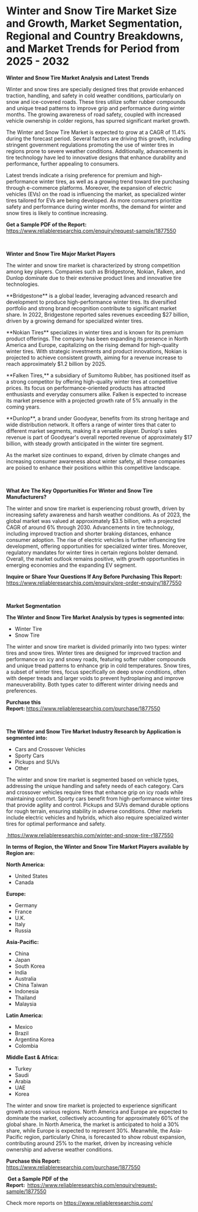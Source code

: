<p><h1>Winter and Snow Tire Market Size and Growth, Market Segmentation, Regional and Country Breakdowns, and Market Trends for Period from 2025 -  2032</h1></p><p><strong>Winter and Snow Tire Market Analysis and Latest Trends</strong></p>
<p><p>Winter and snow tires are specially designed tires that provide enhanced traction, handling, and safety in cold weather conditions, particularly on snow and ice-covered roads. These tires utilize softer rubber compounds and unique tread patterns to improve grip and performance during winter months. The growing awareness of road safety, coupled with increased vehicle ownership in colder regions, has spurred significant market growth.</p><p>The Winter and Snow Tire Market is expected to grow at a CAGR of 11.4% during the forecast period. Several factors are driving this growth, including stringent government regulations promoting the use of winter tires in regions prone to severe weather conditions. Additionally, advancements in tire technology have led to innovative designs that enhance durability and performance, further appealing to consumers.</p><p>Latest trends indicate a rising preference for premium and high-performance winter tires, as well as a growing trend toward tire purchasing through e-commerce platforms. Moreover, the expansion of electric vehicles (EVs) on the road is influencing the market, as specialized winter tires tailored for EVs are being developed. As more consumers prioritize safety and performance during winter months, the demand for winter and snow tires is likely to continue increasing.</p></p>
<p><strong>Get a Sample PDF of the Report:&nbsp;</strong> <a href="https://www.reliableresearchiq.com/enquiry/request-sample/1877550?utm_campaign=2924&utm_medium=2&utm_source=Github&utm_content=ia&utm_term=31032025&utm_id=winter-and-snow-tire">https://www.reliableresearchiq.com/enquiry/request-sample/1877550</a></p>
<p>&nbsp;</p>
<p><strong>Winter and Snow Tire Major Market Players</strong></p>
<p><p>The winter and snow tire market is characterized by strong competition among key players. Companies such as Bridgestone, Nokian, Falken, and Dunlop dominate due to their extensive product lines and innovative tire technologies. </p><p>**Bridgestone** is a global leader, leveraging advanced research and development to produce high-performance winter tires. Its diversified portfolio and strong brand recognition contribute to significant market share. In 2022, Bridgestone reported sales revenues exceeding $27 billion, driven by a growing demand for specialized winter tires.</p><p>**Nokian Tires** specializes in winter tires and is known for its premium product offerings. The company has been expanding its presence in North America and Europe, capitalizing on the rising demand for high-quality winter tires. With strategic investments and product innovations, Nokian is projected to achieve consistent growth, aiming for a revenue increase to reach approximately $1.2 billion by 2025.</p><p>**Falken Tires,** a subsidiary of Sumitomo Rubber, has positioned itself as a strong competitor by offering high-quality winter tires at competitive prices. Its focus on performance-oriented products has attracted enthusiasts and everyday consumers alike. Falken is expected to increase its market presence with a projected growth rate of 5% annually in the coming years.</p><p>**Dunlop**, a brand under Goodyear, benefits from its strong heritage and wide distribution network. It offers a range of winter tires that cater to different market segments, making it a versatile player. Dunlop's sales revenue is part of Goodyear's overall reported revenue of approximately $17 billion, with steady growth anticipated in the winter tire segment.</p><p>As the market size continues to expand, driven by climate changes and increasing consumer awareness about winter safety, all these companies are poised to enhance their positions within this competitive landscape.</p></p>
<p>&nbsp;</p>
<p><strong>What Are The Key Opportunities For Winter and Snow Tire Manufacturers?</strong></p>
<p><p>The winter and snow tire market is experiencing robust growth, driven by increasing safety awareness and harsh weather conditions. As of 2023, the global market was valued at approximately $3.5 billion, with a projected CAGR of around 6% through 2030. Advancements in tire technology, including improved traction and shorter braking distances, enhance consumer adoption. The rise of electric vehicles is further influencing tire development, offering opportunities for specialized winter tires. Moreover, regulatory mandates for winter tires in certain regions bolster demand. Overall, the market outlook remains positive, with growth opportunities in emerging economies and the expanding EV segment.</p></p>
<p><strong>Inquire or Share Your Questions If Any Before Purchasing This Report:</strong> <a href="https://www.reliableresearchiq.com/enquiry/pre-order-enquiry/1877550?utm_campaign=2924&utm_medium=2&utm_source=Github&utm_content=ia&utm_term=31032025&utm_id=winter-and-snow-tire">https://www.reliableresearchiq.com/enquiry/pre-order-enquiry/1877550</a></p>
<p>&nbsp;</p>
<p><strong>Market Segmentation</strong></p>
<p><strong>The Winter and Snow Tire Market Analysis by types is segmented into:</strong></p>
<p><ul><li>Winter Tire</li><li>Snow Tire</li></ul></p>
<p><p>The winter and snow tire market is divided primarily into two types: winter tires and snow tires. Winter tires are designed for improved traction and performance on icy and snowy roads, featuring softer rubber compounds and unique tread patterns to enhance grip in cold temperatures. Snow tires, a subset of winter tires, focus specifically on deep snow conditions, often with deeper treads and larger voids to prevent hydroplaning and improve maneuverability. Both types cater to different winter driving needs and preferences.</p></p>
<p><strong>Purchase this Report:&nbsp;</strong><a href="https://www.reliableresearchiq.com/purchase/1877550?utm_campaign=2924&utm_medium=2&utm_source=Github&utm_content=ia&utm_term=31032025&utm_id=winter-and-snow-tire">https://www.reliableresearchiq.com/purchase/1877550</a></p>
<p>&nbsp;</p>
<p><strong>The Winter and Snow Tire Market Industry Research by Application is segmented into:</strong></p>
<p><ul><li>Cars and Crossover Vehicles</li><li>Sporty Cars</li><li>Pickups and SUVs</li><li>Other</li></ul></p>
<p><p>The winter and snow tire market is segmented based on vehicle types, addressing the unique handling and safety needs of each category. Cars and crossover vehicles require tires that enhance grip on icy roads while maintaining comfort. Sporty cars benefit from high-performance winter tires that provide agility and control. Pickups and SUVs demand durable options for rough terrain, ensuring stability in adverse conditions. Other markets include electric vehicles and hybrids, which also require specialized winter tires for optimal performance and safety.</p></p>
<p><a href="https://www.reliableresearchiq.com/winter-and-snow-tire-r1877550?utm_campaign=2924&utm_medium=2&utm_source=Github&utm_content=ia&utm_term=31032025&utm_id=winter-and-snow-tire">&nbsp;https://www.reliableresearchiq.com/winter-and-snow-tire-r1877550</a></p>
<p><strong>In terms of Region, the Winter and Snow Tire Market Players available by Region are:</strong></p>
<p>
    <p> <strong> North America: </strong>
        <ul>
            <li>United States</li>
            <li>Canada</li>
        </ul>
        </p> 
    <p> <strong> Europe: </strong>
        <ul>
            <li>Germany</li>
            <li>France</li>
            <li>U.K.</li>
            <li>Italy</li>
            <li>Russia</li>
        </ul>
        </p> 
    <p> <strong> Asia-Pacific: </strong>
        <ul>
            <li>China</li>
            <li>Japan</li>
            <li>South Korea</li>
            <li>India</li>
            <li>Australia</li>
            <li>China Taiwan</li>
            <li>Indonesia</li>
            <li>Thailand</li>
            <li>Malaysia</li>
        </ul>
        </p> 
    <p> <strong> Latin America: </strong>
        <ul>
            <li>Mexico</li>
            <li>Brazil</li>
            <li>Argentina Korea</li>
            <li>Colombia</li>
        </ul>
        </p> 
    <p> <strong> Middle East & Africa: </strong>
        <ul>
            <li>Turkey</li>
            <li>Saudi</li>
            <li>Arabia</li>
            <li>UAE</li>
            <li>Korea</li>
        </ul>
    </p>
    </p>
<p><p>The winter and snow tire market is projected to experience significant growth across various regions. North America and Europe are expected to dominate the market, collectively accounting for approximately 60% of the global share. In North America, the market is anticipated to hold a 30% share, while Europe is expected to represent 30%. Meanwhile, the Asia-Pacific region, particularly China, is forecasted to show robust expansion, contributing around 25% to the market, driven by increasing vehicle ownership and adverse weather conditions.</p></p>
<p><strong>Purchase this Report: </strong><a href="https://www.reliableresearchiq.com/purchase/1877550?utm_campaign=2924&utm_medium=2&utm_source=Github&utm_content=ia&utm_term=31032025&utm_id=winter-and-snow-tire">https://www.reliableresearchiq.com/purchase/1877550</a></p>
<p>&nbsp;<strong>Get a Sample PDF of the Report:&nbsp;&nbsp;</strong><a href="https://www.reliableresearchiq.com/enquiry/request-sample/1877550?utm_campaign=2924&utm_medium=2&utm_source=Github&utm_content=ia&utm_term=31032025&utm_id=winter-and-snow-tire">https://www.reliableresearchiq.com/enquiry/request-sample/1877550</a></p>
<p><strong></strong></p>
<p>Check more reports on <a href="https://www.reliableresearchiq.com/?utm_campaign=2924&utm_medium=2&utm_source=Github&utm_content=ia&utm_term=31032025&utm_id=winter-and-snow-tire">https://www.reliableresearchiq.com/</a></p>